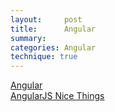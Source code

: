 ```yaml
---
layout:     post
title:      Angular
summary:  
categories: Angular
technique: true
---
```




[Angular](https://github.com/angular/)    
[AngularJS Nice Things](http://www.ngnice.com/)